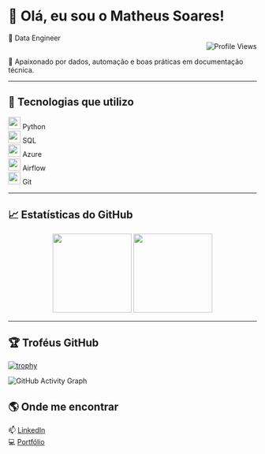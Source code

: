 # 👋 Olá, eu sou o Matheus Soares!

<div align="left">
  💼 Data Engineer
</div>
<div align="right">
  <img src="https://komarev.com/ghpvc/?username=matheus-soares&color=blueviolet" alt="Profile Views"/>
</div>

🎯 Apaixonado por dados, automação e boas práticas em documentação técnica.

---

## 🚀 Tecnologias que utilizo

<img src="https://cdn.jsdelivr.net/gh/devicons/devicon/icons/python/python-original.svg" width="25" height="25"/> Python  
<img src="https://cdn.jsdelivr.net/gh/devicons/devicon/icons/mysql/mysql-original.svg" width="25" height="25"/> SQL  
<img src="https://cdn.jsdelivr.net/gh/devicons/devicon/icons/azure/azure-original.svg" width="25" height="25"/> Azure  
<img src="https://cdn.jsdelivr.net/gh/devicons/devicon/icons/apacheairflow/apacheairflow-original.svg" width="25" height="25"/> Airflow  
<img src="https://cdn.jsdelivr.net/gh/devicons/devicon/icons/git/git-original.svg" width="25" height="25"/> Git

---

## 📈 Estatísticas do GitHub

<div align="center">
  <img height="160em" src="https://github-readme-stats.vercel.app/api?username=matheus-soares&show_icons=true&theme=tokyonight"/>
  <img height="160em" src="https://github-readme-stats.vercel.app/api/top-langs/?username=matheus-soares&layout=compact&theme=tokyonight&hide=html,css"/>
</div>

---

## 🏆 Troféus GitHub

[![trophy](https://github-profile-trophy.vercel.app/?username=matheus-soares&theme=dracula)](https://github.com/ryo-ma/github-profile-trophy)

![GitHub Activity Graph](https://github-readme-activity-graph.vercel.app/graph?username=matheus-soares&theme=tokyo-night)

## 🌎 Onde me encontrar

📫 [LinkedIn](https://www.linkedin.com/in/matheus-ramos-b12b38161)  
💻 [Portfólio](https://github.com/Matheus-ESW?tab=repositories)

<!--
## Hi there 👋
**Matheus-ESW/Matheus-ESW** is a ✨ _special_ ✨ repository because its `README.md` (this file) appears on your GitHub profile.

Here are some ideas to get you started:

- 🔭 I’m currently working on ...
- 🌱 I’m currently learning ...
- 👯 I’m looking to collaborate on ...
- 🤔 I’m looking for help with ...
- 💬 Ask me about ...
- 📫 How to reach me: ...
- 😄 Pronouns: ...
- ⚡ Fun fact: ...
-->
